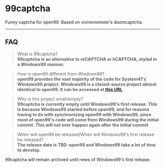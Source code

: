 # 99captcha

Funny captcha for open99. Based on vivirenremoto's doomcaptcha.

---
## FAQ
> What is 99captcha?  
  **99captcha is an alternative to reCAPTCHA or hCAPTCHA, styled in a Windows99 manner.**  
  
> How is open99 different from Windows99?  
  **open99 provides the vast majority of the code for System41's Windows99 project. Windows99 is a closed-source project almost identical to open99. It can be accessed at [this URL](//windows99.vercel.app)**  
  
> Why is this project small/empty?  
  **99captcha is currently empty until Windows99's first release. This is because Windows99 started before open99, and for reasons having to do with synchronizing open99 with Windows99, since most of open99's code will come from Windows99 during the initial commit. This will not ever happen again after the initial commit**  
  
> When will open99 be released/When will Windows99's first release be released?  
  **The release date is TBD. open99 and Windows99 take a lot of time to develop.**  
  
99captcha will remain archived until news of Windows99's first release.
